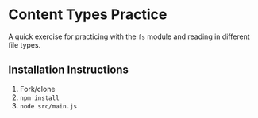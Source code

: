 # Content Types Practice

A quick exercise for practicing with the `fs` module and reading in different file types.

## Installation Instructions

1. Fork/clone
1. `npm install`
1. `node src/main.js`